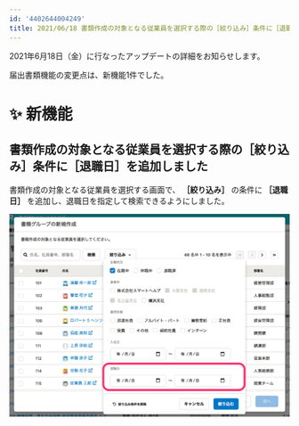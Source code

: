 ```yaml
---
id: '4402644004249'
title: 2021/06/18 書類作成の対象となる従業員を選択する際の［絞り込み］条件に［退職日］を追加しました
---
```

2021年6月18日（金）に行なったアップデートの詳細をお知らせします。

届出書類機能の変更点は、新機能1件でした。

# ✨ 新機能

## 書類作成の対象となる従業員を選択する際の［絞り込み］条件に［退職日］を追加しました

書類作成の対象となる従業員を選択する画面で、 **［絞り込み］** の条件に **［退職日］** を追加し、退職日を指定して検索できるようにしました。

![](./__________2021-06-22_10_49_09.png)
